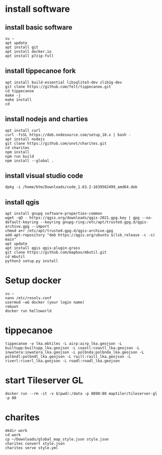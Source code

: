 # install software
## install basic software
```shell
su –
apt update
apt install git
apt install docker.io
apt install p7zip-full
```
## install tippecanoe fork
```
apt install build-essential libsqlite3-dev zlib1g-dev
git clone https://github.com/felt/tippecanoe.git
cd tippecanoe
make -j
make install
cd
```
## install nodejs and charties
```
apt install curl
curl -fsSL https://deb.nodesource.com/setup_18.x | bash -
apt install nodejs
git clone https://github.com/unvt/charites.git
cd charites
npm install
npm run build
npm install --global .
```
## install visual studio code
```
dpkg -i /home/btm/Downloads/code_1.63.2-1639562499_amd64.deb
```
## install qgis
```
apt install gnupg software-properties-common
wget -qO - https://qgis.org/downloads/qgis-2021.gpg.key | gpg --no-default-keyring --keyring gnupg-ring:/etc/apt/trusted.gpg.d/qgis-archive.gpg --import
chmod a+r /etc/apt/trusted.gpg.d/qgis-archive.gpg
add-apt-repository "deb https://qgis.org/ubuntu $(lsb_release -c -s) main"
apt update
apt install qgis qgis-plugin-grass
git clone https://github.com/mapbox/mbutil.git
cd mbutil
python3 setup.py install
```
# Setup docker
```shell
su –
nano /etc/resolv.conf
usermod –aG docker (your login name)
reboot
docker run helloworld
```
# tippecanoe
```shell
tippecanoe -o lka.mbtiles -L airp:airp_lka.geojson -L builtupp:builtupp_lka.geojson -L coastl:coastl_lka.geojson -L inwatera:inwatera_lka.geojson -L polbnda:polbnda_lka.geojson -L polbndl:polbndl_lka.geojson -L raill:raill_lka.geojson -L riverl:riverl_lka.geojson -L roadl:roadl_lka.geojson
```
# start Tileserver GL
```shell
docker run --rm -it -v $(pwd):/data -p 8090:80 maptiler/tileserver-gl -p 80
```
# charites
```shell
mkdir work
cd work
cp ~/Downloads/global_map_style.json style.json
charites convert style.json
charites serve style.yml
```

